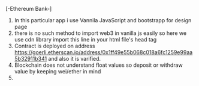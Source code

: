 [-Ethereum Bank-]

1. In this particular app i use Vannila JavaScript and bootstrapp for design page
2. there is no such method to import web3 in vanilla js easily so here we use cdn library
   <script src="https://cdnjs.cloudflare.com/ajax/libs/web3/1.5.2/web3.min.js"></script>
   import this line in your html file's head tag
3. Contract is deployed on address https://goerli.etherscan.io/address/0x1ff49e55b068c018a6fc1259e99aa5b32911b341
   and also it is varified.
4. Blockchain does not understand float values so deposit or withdraw value by keeping wei/ether in mind
5. 